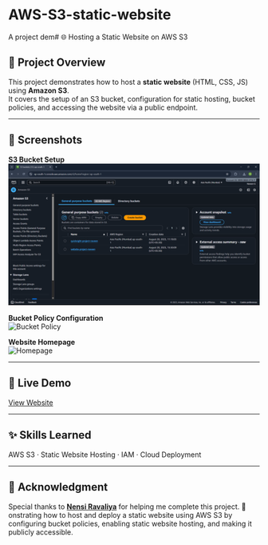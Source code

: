 # AWS-S3-static-website
A project dem# 🌐 Hosting a Static Website on AWS S3

## 📌 Project Overview
This project demonstrates how to host a **static website** (HTML, CSS, JS) using **Amazon S3**.  
It covers the setup of an S3 bucket, configuration for static hosting, bucket policies, and accessing the website via a public endpoint.

---

## 📸 Screenshots

**S3 Bucket Setup**  
![S3 Setup](https://github.com/Naveen15github/AWS-S3-static-website/blob/c3cd6c5e959d3be05644a9df3fd619a46549a186/Screenshot%20(74).png)  

**Bucket Policy Configuration**  
![Bucket Policy]((https://github.com/Naveen15github/AWS-S3-static-website/blob/a81d36870ccb27b3dbe5fde51e9e908d9047c7e8/Screenshot%20(75).png))  

**Website Homepage**  
![Homepage](screenshots/homepage.png)

---

## 🔗 Live Demo
[View Website](http://website-project-naveen.s3-website.ap-south-1.amazonaws.com)

---

## ✨ Skills Learned
AWS S3 · Static Website Hosting · IAM · Cloud Deployment 

---

## 🙌 Acknowledgment
Special thanks to **[Nensi Ravaliya](linkedin.com/in/nencyravaliya28)** for helping me complete this project. 🚀
onstrating how to host and deploy a static website using AWS S3 by configuring bucket policies, enabling static website hosting, and making it publicly accessible. 

